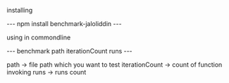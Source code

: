 installing

 ---  npm install benchmark-jaloliddin  ---

using  in commondline

 ---   benchmark path iterationCount runs  ---


path -> file path which you want to test
iterationCount -> count of  function invoking
runs  -> runs count